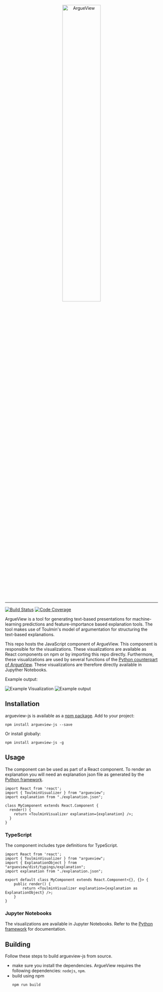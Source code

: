 
<p align="center">
  <img href="https://github.com/SophiaHadash/ArgueView" alt="ArgueView" src="https://raw.githubusercontent.com/SophiaHadash/ArgueView/master/screenshots/logo.svg" width="50%" />
<p>

--- 
[![Build Status](https://jenkins.tuneblendr.com/job/argueview-js/job/master/badge/icon?style=flat "Build Status")](https://jenkins.tuneblendr.com/blue/organizations/jenkins/argueview-js/activity)
[![Code Coverage](https://img.shields.io/jenkins/coverage/cobertura?jobUrl=https%3A%2F%2Fjenkins.tuneblendr.com%2Fjob%2Fargueview-js%2Fjob%2Fmaster "Code Coverage")](https://jenkins.tuneblendr.com/job/argueview-js/job/master/coverage/)

ArgueView is a tool for generating text-based presentations for machine-learning predictions and feature-importance 
based explanation tools. The tool makes use of Toulmin's model of argumentation for structuring the text-based 
explanations.

This repo hosts the JavaScript component of ArgueView. This component is responsible for the visualizations. 
These visualizations are available as React components on npm or by importing this repo directly. Furthermore, these 
visualizations are used by several functions of the 
[Python counterpart of ArgueView](https://github.com/SophiaHadash/ArgueView). These visualizations are therefore
directly available in Jupyther Notebooks.

Example output:

![Example Visualization](https://github.com/sophiahadash/argueview/blob/master/screenshots/toulmin-visualizer.png?raw=true)
![Example output](https://github.com/sophiahadash/argueview/blob/master/screenshots/featurelist-visualizer.png?raw=true)

## Installation

argueview-js is available as a [npm package](https://www.npmjs.com/package/argueview-js). Add to your project:
```
npm install argueview-js --save
```

Or install globally:
```
npm install argueview-js -g
```

## Usage

The component can be used as part of a React component. To render an explanation you will need an explanation json file
as generated by the [Python framework](https://github.com/SophiaHadash/ArgueView).

```{javascript}
import React from 'react';
import { ToulminVisualizer } from "argueview";
import explanation from "./explanation.json";

class MyComponent extends React.Component {
  render() {
    return <ToulminVisualizer explanation={explanation} />;
  }
}
```

### TypeScript

The component includes type definitions for TypeScript.

```{typescript jsx}
import React from 'react';
import { ToulminVisualizer } from "argueview";
import { ExplanationObject } from "argueview/dist/typings/explanation";
import explanation from "./explanation.json";

export default class MyComponent extends React.Component<{}, {}> {
    public render() {
        return <ToulminVisualizer explanation={explanation as ExplanationObject} />;
    }
}
```

### Jupyter Notebooks

The visualizations are available in Jupyter Notebooks. Refer to the [Python framework](https://github.com/SophiaHadash/ArgueView)
for documentation.

## Building

Follow these steps to build argueview-js from source.

- make sure you install the dependencies. ArgueView requires the following dependencies: `nodejs`, `npm`.
- build using npm
    ``` 
    npm run build
    ```
